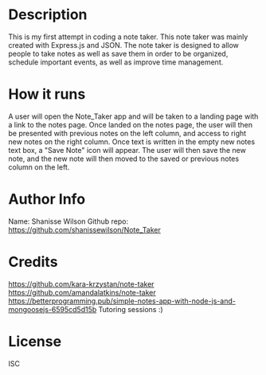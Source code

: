 # Description
This is my first attempt in coding a note taker. This note taker was mainly created with Express.js and JSON.
The note taker is designed to allow people to take notes as well as save them in order to be organized, schedule important events, as well as improve time management.

# How it runs
A user will open the Note_Taker app and will be taken to a landing page with a link to the notes page. Once landed on the notes page, the user will then be presented with previous notes on the left column, and access to right new notes on the right column. Once text is written in the empty new notes text box, a "Save Note" icon will appear. The user will then save the new note, and the new note will then moved to the saved or previous notes column on the left. 

# Author Info
Name: Shanisse Wilson
Github repo: https://github.com/shanissewilson/Note_Taker

# Credits
https://github.com/kara-krzystan/note-taker
https://github.com/amandalatkins/note-taker
https://betterprogramming.pub/simple-notes-app-with-node-js-and-mongoosejs-6595cd5d15b
Tutoring sessions :)

# License 
ISC
